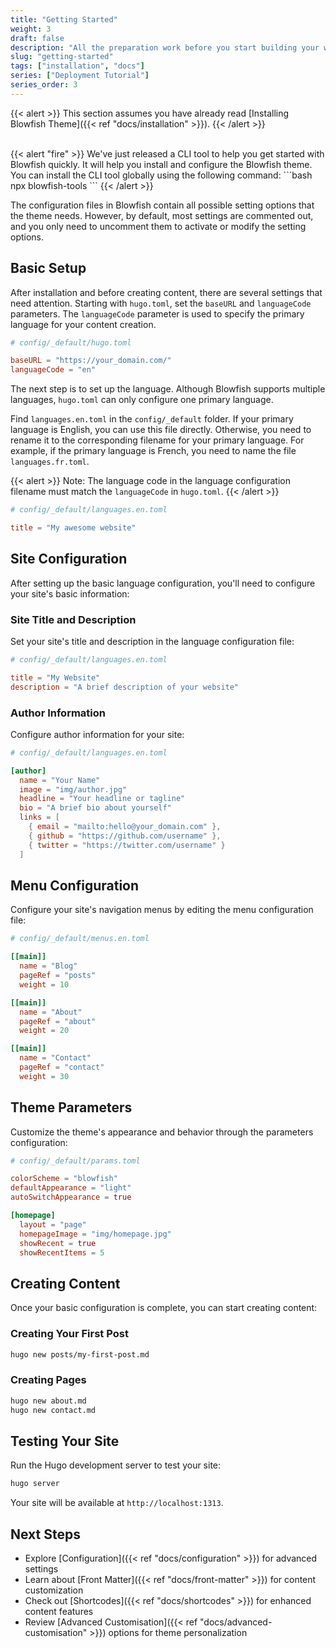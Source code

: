 ```yaml
---
title: "Getting Started"
weight: 3
draft: false
description: "All the preparation work before you start building your website with the Blowfish theme"
slug: "getting-started"
tags: ["installation", "docs"]
series: ["Deployment Tutorial"]
series_order: 3
---
```


{{< alert >}}
This section assumes you have already read [Installing Blowfish Theme]({{< ref "docs/installation" >}}).
{{< /alert >}}

</br>
{{< alert "fire" >}}
We've just released a CLI tool to help you get started with Blowfish quickly. It will help you install and configure the Blowfish theme. You can install the CLI tool globally using the following command:
```bash
npx blowfish-tools
```
{{< /alert >}}

The configuration files in Blowfish contain all possible setting options that the theme needs. However, by default, most settings are commented out, and you only need to uncomment them to activate or modify the setting options.

## Basic Setup

After installation and before creating content, there are several settings that need attention. Starting with `hugo.toml`, set the `baseURL` and `languageCode` parameters. The `languageCode` parameter is used to specify the primary language for your content creation.

```toml
# config/_default/hugo.toml

baseURL = "https://your_domain.com/"
languageCode = "en"
```

The next step is to set up the language. Although Blowfish supports multiple languages, `hugo.toml` can only configure one primary language.

Find `languages.en.toml` in the `config/_default` folder. If your primary language is English, you can use this file directly. Otherwise, you need to rename it to the corresponding filename for your primary language. For example, if the primary language is French, you need to name the file `languages.fr.toml`.

{{< alert >}}
Note: The language code in the language configuration filename must match the `languageCode` in `hugo.toml`.
{{< /alert >}}

```toml
# config/_default/languages.en.toml

title = "My awesome website"
```

## Site Configuration

After setting up the basic language configuration, you'll need to configure your site's basic information:

### Site Title and Description

Set your site's title and description in the language configuration file:

```toml
# config/_default/languages.en.toml

title = "My Website"
description = "A brief description of your website"
```

### Author Information

Configure author information for your site:

```toml
# config/_default/languages.en.toml

[author]
  name = "Your Name"
  image = "img/author.jpg"
  headline = "Your headline or tagline"
  bio = "A brief bio about yourself"
  links = [
    { email = "mailto:hello@your_domain.com" },
    { github = "https://github.com/username" },
    { twitter = "https://twitter.com/username" }
  ]
```

## Menu Configuration

Configure your site's navigation menus by editing the menu configuration file:

```toml
# config/_default/menus.en.toml

[[main]]
  name = "Blog"
  pageRef = "posts"
  weight = 10

[[main]]
  name = "About"
  pageRef = "about"
  weight = 20

[[main]]
  name = "Contact"
  pageRef = "contact"
  weight = 30
```

## Theme Parameters

Customize the theme's appearance and behavior through the parameters configuration:

```toml
# config/_default/params.toml

colorScheme = "blowfish"
defaultAppearance = "light"
autoSwitchAppearance = true

[homepage]
  layout = "page"
  homepageImage = "img/homepage.jpg"
  showRecent = true
  showRecentItems = 5
```

## Creating Content

Once your basic configuration is complete, you can start creating content:

### Creating Your First Post

```bash
hugo new posts/my-first-post.md
```

### Creating Pages

```bash
hugo new about.md
hugo new contact.md
```

## Testing Your Site

Run the Hugo development server to test your site:

```bash
hugo server
```

Your site will be available at `http://localhost:1313`.

## Next Steps

- Explore [Configuration]({{< ref "docs/configuration" >}}) for advanced settings
- Learn about [Front Matter]({{< ref "docs/front-matter" >}}) for content customization
- Check out [Shortcodes]({{< ref "docs/shortcodes" >}}) for enhanced content features
- Review [Advanced Customisation]({{< ref "docs/advanced-customisation" >}}) options for theme personalization